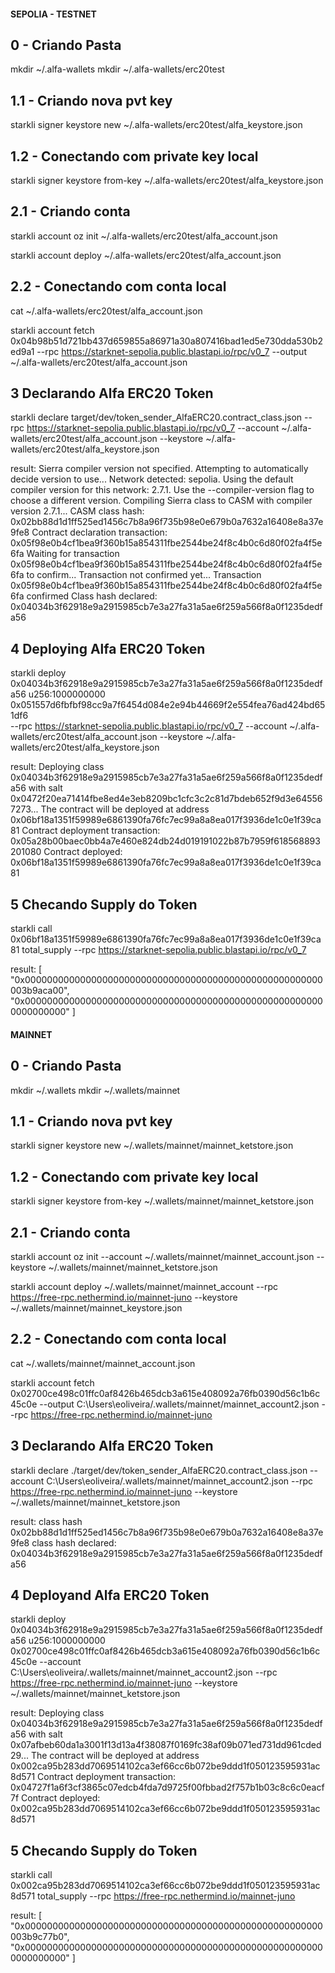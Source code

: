 #### SEPOLIA - TESTNET

## 0 - Criando Pasta

mkdir ~/.alfa-wallets
mkdir ~/.alfa-wallets/erc20test

## 1.1 - Criando nova pvt key

starkli signer keystore new ~/.alfa-wallets/erc20test/alfa_keystore.json

## 1.2 - Conectando com private key local

starkli signer keystore from-key ~/.alfa-wallets/erc20test/alfa_keystore.json

## 2.1 - Criando conta

starkli account oz init ~/.alfa-wallets/erc20test/alfa_account.json

starkli account deploy ~/.alfa-wallets/erc20test/alfa_account.json

## 2.2 - Conectando com conta local

cat ~/.alfa-wallets/erc20test/alfa_account.json

starkli account fetch 0x04b98b51d721bb437d659855a86971a30a807416bad1ed5e730dda530b2ed9a1 --rpc https://starknet-sepolia.public.blastapi.io/rpc/v0_7 --output ~/.alfa-wallets/erc20test/alfa_account.json

## 3 Declarando Alfa ERC20 Token

starkli declare target/dev/token_sender_AlfaERC20.contract_class.json --rpc https://starknet-sepolia.public.blastapi.io/rpc/v0_7 --account ~/.alfa-wallets/erc20test/alfa_account.json --keystore ~/.alfa-wallets/erc20test/alfa_keystore.json

result: Sierra compiler version not specified. Attempting to automatically decide version to use...
Network detected: sepolia. Using the default compiler version for this network: 2.7.1. Use the --compiler-version flag to choose a different version.
Compiling Sierra class to CASM with compiler version 2.7.1...
CASM class hash: 0x02bb88d1d1ff525ed1456c7b8a96f735b98e0e679b0a7632a16408e8a37e9fe8
Contract declaration transaction: 0x05f98e0b4cf1bea9f360b15a854311fbe2544be24f8c4b0c6d80f02fa4f5e6fa
Waiting for transaction 0x05f98e0b4cf1bea9f360b15a854311fbe2544be24f8c4b0c6d80f02fa4f5e6fa to confirm...
Transaction not confirmed yet...
Transaction 0x05f98e0b4cf1bea9f360b15a854311fbe2544be24f8c4b0c6d80f02fa4f5e6fa confirmed
Class hash declared:
0x04034b3f62918e9a2915985cb7e3a27fa31a5ae6f259a566f8a0f1235dedfa56

## 4 Deploying Alfa ERC20 Token

starkli deploy 0x04034b3f62918e9a2915985cb7e3a27fa31a5ae6f259a566f8a0f1235dedfa56 u256:1000000000 0x051557d6fbfbf98cc9a7f6454d084e2e94b44669f2e554fea76ad424bd651df6  
--rpc https://starknet-sepolia.public.blastapi.io/rpc/v0_7 --account ~/.alfa-wallets/erc20test/alfa_account.json --keystore ~/.alfa-wallets/erc20test/alfa_keystore.json

result: Deploying class 0x04034b3f62918e9a2915985cb7e3a27fa31a5ae6f259a566f8a0f1235dedfa56 with salt 0x0472f20ea71414fbe8ed4e3eb8209bc1cfc3c2c81d7bdeb652f9d3e645567273...
The contract will be deployed at address 0x06bf18a1351f59989e6861390fa76fc7ec99a8a8ea017f3936de1c0e1f39ca81
Contract deployment transaction: 0x05a28b00baec0bb4a7e460e824db24d019191022b87b7959f618568893201080
Contract deployed:
0x06bf18a1351f59989e6861390fa76fc7ec99a8a8ea017f3936de1c0e1f39ca81

## 5 Checando Supply do Token

starkli call 0x06bf18a1351f59989e6861390fa76fc7ec99a8a8ea017f3936de1c0e1f39ca81 total_supply --rpc https://starknet-sepolia.public.blastapi.io/rpc/v0_7

result: [
    "0x000000000000000000000000000000000000000000000000000000003b9aca00",
    "0x0000000000000000000000000000000000000000000000000000000000000000"
]


#### MAINNET

## 0 - Criando Pasta

mkdir ~/.wallets
mkdir ~/.wallets/mainnet

## 1.1 - Criando nova pvt key

starkli signer keystore new ~/.wallets/mainnet/mainnet_ketstore.json

## 1.2 - Conectando com private key local

starkli signer keystore from-key ~/.wallets/mainnet/mainnet_ketstore.json

## 2.1 - Criando conta

starkli account oz init --account ~/.wallets/mainnet/mainnet_account.json --keystore ~/.wallets/mainnet/mainnet_ketstore.json

starkli account deploy ~/.wallets/mainnet/mainnet_account --rpc https://free-rpc.nethermind.io/mainnet-juno --keystore ~/.wallets/mainnet/mainnet_keystore.json

## 2.2 - Conectando com conta local

cat ~/.wallets/mainnet/mainnet_account.json

starkli account fetch 0x02700ce498c01ffc0af8426b465dcb3a615e408092a76fb0390d56c1b6c45c0e --output C:\Users\eoliveira/.wallets/mainnet/mainnet_account2.json --rpc https://free-rpc.nethermind.io/mainnet-juno

## 3 Declarando Alfa ERC20 Token

starkli declare ./target/dev/token_sender_AlfaERC20.contract_class.json --account C:\Users\eoliveira/.wallets/mainnet/mainnet_account2.json --rpc https://free-rpc.nethermind.io/mainnet-juno --keystore ~/.wallets/mainnet/mainnet_ketstore.json

result: class hash 0x02bb88d1d1ff525ed1456c7b8a96f735b98e0e679b0a7632a16408e8a37e9fe8
class hash declared: 0x04034b3f62918e9a2915985cb7e3a27fa31a5ae6f259a566f8a0f1235dedfa56

## 4 Deployand Alfa ERC20 Token

starkli deploy 0x04034b3f62918e9a2915985cb7e3a27fa31a5ae6f259a566f8a0f1235dedfa56 u256:1000000000 0x02700ce498c01ffc0af8426b465dcb3a615e408092a76fb0390d56c1b6c45c0e --account C:\Users\eoliveira/.wallets/mainnet/mainnet_account2.json --rpc https://free-rpc.nethermind.io/mainnet-juno --keystore ~/.wallets/mainnet/mainnet_ketstore.json

result: Deploying class 0x04034b3f62918e9a2915985cb7e3a27fa31a5ae6f259a566f8a0f1235dedfa56 with salt 0x07afbeb60da1a3001f13d13a4f38087f0169fc38af09b071ed731dd961cded29...
The contract will be deployed at address 0x002ca95b283dd7069514102ca3ef66cc6b072be9ddd1f050123595931ac8d571
Contract deployment transaction: 0x04727f1a6f3cf3865c07edcb4fda7d9725f00fbbad2f757b1b03c8c6c0eacf7f
Contract deployed:
0x002ca95b283dd7069514102ca3ef66cc6b072be9ddd1f050123595931ac8d571

## 5 Checando Supply do Token

starkli call 0x002ca95b283dd7069514102ca3ef66cc6b072be9ddd1f050123595931ac8d571  total_supply --rpc https://free-rpc.nethermind.io/mainnet-juno

result: [
    "0x000000000000000000000000000000000000000000000000000000003b9c77b0",
    "0x0000000000000000000000000000000000000000000000000000000000000000"
]
